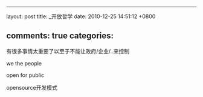 
---
layout: post
title: _开放哲学
date: 2010-12-25 14:51:12 +0800

comments: true
categories: 
---

有很多事情太重要了以至于不能让政府/企业/..来控制

we the people

open for public

opensource开发模式